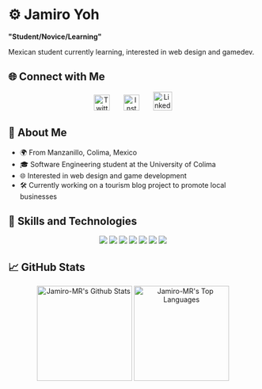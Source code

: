 # ⚙️ Jamiro Yoh

**"Student/Novice/Learning"**

Mexican student currently learning, interested in web design and gamedev.

## 🌐 Connect with Me
<p align="center" class="my-4">
  <a href="https://twitter.com/YohJamiro"><img width="32px" alt="Twitter" title="Twitter" src="https://cdn-icons-png.flaticon.com/512/733/733579.png" class="hover:scale-110 transition-transform duration-300"/></a>
  &#8287;&#8287;&#8287;&#8287;&#8287;
  <a href="https://www.instagram.com/jamiro_yoh/"><img width="32px" alt="Instagram" title="Instagram" src="https://cdn-icons-png.flaticon.com/512/174/174855.png" class="hover:scale-110 transition-transform duration-300"/></a>
  &#8287;&#8287;&#8287;&#8287;&#8287;
  <a href="https://www.linkedin.com/in/braulio-roberto-gutiérrez-bejarano-81211728a/"><img width="38px" alt="LinkedIn" title="LinkedIn" src="https://img.icons8.com/?size=512&id=13930&format=png" class="hover:scale-110 transition-transform duration-300"/></a>
</p>

## 🚀 About Me

- 🌍 From Manzanillo, Colima, Mexico
- 🎓 Software Engineering student at the University of Colima
- 🌐 Interested in web design and game development
- 🛠️ Currently working on a tourism blog project to promote local businesses

## 🔧 Skills and Technologies
<p align="center" class="my-4">
  <img src="https://img.shields.io/badge/HTML5-E34F26?style=for-the-badge&logo=html5&logoColor=white" class="m-2"/>
  <img src="https://img.shields.io/badge/CSS3-1572B6?style=for-the-badge&logo=css3&logoColor=white" class="m-2"/>
  <img src="https://img.shields.io/badge/JavaScript-F7DF1E?style=for-the-badge&logo=javascript&logoColor=black" class="m-2"/>
  <img src="https://img.shields.io/badge/React-20232A?style=for-the-badge&logo=react&logoColor=61DAFB" class="m-2"/>
  <img src="https://img.shields.io/badge/TailwindCSS-38B2AC?style=for-the-badge&logo=tailwind-css&logoColor=white" class="m-2"/>
  <img src="https://img.shields.io/badge/PHP-777BB4?style=for-the-badge&logo=php&logoColor=white" class="m-2"/>
  <img src="https://img.shields.io/badge/MySQL-4479A1?style=for-the-badge&logo=mysql&logoColor=white" class="m-2"/>
</p>

## 📈 GitHub Stats
<p align="center" class="my-4">
  <a href="#"><img alt="Jamiro-MR's Github Stats" src="https://denvercoder1-github-readme-stats.vercel.app/api/?username=Jamiro-MR&show_icons=true&include_all_commits=true&count_private=true&theme=react&hide_border=true&bg_color=1F222E&title_color=F85D7F&icon_color=F8D866" height="192px" class="m-2 shadow-lg rounded-lg"/></a>
  <a href="#"><img alt="Jamiro-MR's Top Languages" src="https://github-readme-stats.vercel.app/api/top-langs/?username=Jamiro-MR&langs_count=8&layout=compact&theme=react&hide_border=true&bg_color=1F222E&title_color=F85D7F&icon_color=F8D866&hide=Jupyter%20Notebook" height="192px" class="m-2 shadow-lg rounded-lg"/></a>
